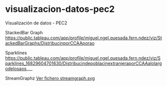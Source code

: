 # visualizacion-datos-pec2
Visualización de datos - PEC2

StackedBar Graph
https://public.tableau.com/app/profile/miguel.ngel.quesada.fern.ndez/viz/StackedBarGraphs/DistribucinporCCAAporao

Sparklines
https://public.tableau.com/app/profile/miguel.ngel.quesada.fern.ndez/viz/Sparklines_16829604701630/DistribucindepoblacinextranjeraporCCAAalolargodelosaos___

StreamGraphz
[Ver fichero streamgraph.svg](https://raw.githubusercontent.com/maquesadaf/visualizacion-datos-pec2/405a451018bbc8dcdb327c8fbab1750542c77c52/streamgraph.svg)

